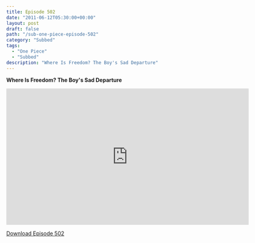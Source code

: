 ```yaml
---
title: Episode 502
date: "2011-06-12T05:30:00+00:00"
layout: post
draft: false
path: "/sub-one-piece-episode-502"
category: "Subbed"
tags:
  - "One Piece"
  - "Subbed"
description: "Where Is Freedom? The Boy's Sad Departure"
---
```


**Where Is Freedom? The Boy's Sad Departure**

<iframe width="640" height="360" src="https://www.rapidvideo.com/e/G6FRPF0XLA" frameborder="0" marginwidth=0 marginheight=0 scrolling=no allowfullscreen></iframe>

<a href="http://ouo.io/qs/eCodkFEQ?s=https://rapidvid.to/d/https://www.rapidvideo.com/e/G6FRPF0XLA">Download Episode 502</a>
